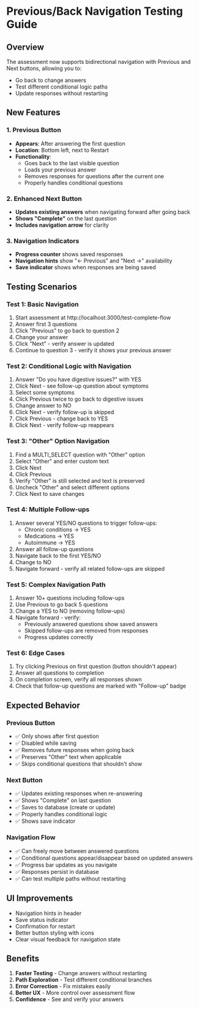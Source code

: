 # Previous/Back Navigation Testing Guide

## Overview

The assessment now supports bidirectional navigation with Previous and Next buttons, allowing you to:

- Go back to change answers
- Test different conditional logic paths
- Update responses without restarting

## New Features

### 1. Previous Button

- **Appears**: After answering the first question
- **Location**: Bottom left, next to Restart
- **Functionality**:
  - Goes back to the last visible question
  - Loads your previous answer
  - Removes responses for questions after the current one
  - Properly handles conditional questions

### 2. Enhanced Next Button

- **Updates existing answers** when navigating forward after going back
- **Shows "Complete"** on the last question
- **Includes navigation arrow** for clarity

### 3. Navigation Indicators

- **Progress counter** shows saved responses
- **Navigation hints** show "← Previous" and "Next →" availability
- **Save indicator** shows when responses are being saved

## Testing Scenarios

### Test 1: Basic Navigation

1. Start assessment at http://localhost:3000/test-complete-flow
2. Answer first 3 questions
3. Click "Previous" to go back to question 2
4. Change your answer
5. Click "Next" - verify answer is updated
6. Continue to question 3 - verify it shows your previous answer

### Test 2: Conditional Logic with Navigation

1. Answer "Do you have digestive issues?" with YES
2. Click Next - see follow-up question about symptoms
3. Select some symptoms
4. Click Previous twice to go back to digestive issues
5. Change answer to NO
6. Click Next - verify follow-up is skipped
7. Click Previous - change back to YES
8. Click Next - verify follow-up reappears

### Test 3: "Other" Option Navigation

1. Find a MULTI_SELECT question with "Other" option
2. Select "Other" and enter custom text
3. Click Next
4. Click Previous
5. Verify "Other" is still selected and text is preserved
6. Uncheck "Other" and select different options
7. Click Next to save changes

### Test 4: Multiple Follow-ups

1. Answer several YES/NO questions to trigger follow-ups:
   - Chronic conditions → YES
   - Medications → YES
   - Autoimmune → YES
2. Answer all follow-up questions
3. Navigate back to the first YES/NO
4. Change to NO
5. Navigate forward - verify all related follow-ups are skipped

### Test 5: Complex Navigation Path

1. Answer 10+ questions including follow-ups
2. Use Previous to go back 5 questions
3. Change a YES to NO (removing follow-ups)
4. Navigate forward - verify:
   - Previously answered questions show saved answers
   - Skipped follow-ups are removed from responses
   - Progress updates correctly

### Test 6: Edge Cases

1. Try clicking Previous on first question (button shouldn't appear)
2. Answer all questions to completion
3. On completion screen, verify all responses shown
4. Check that follow-up questions are marked with "Follow-up" badge

## Expected Behavior

### Previous Button

- ✅ Only shows after first question
- ✅ Disabled while saving
- ✅ Removes future responses when going back
- ✅ Preserves "Other" text when applicable
- ✅ Skips conditional questions that shouldn't show

### Next Button

- ✅ Updates existing responses when re-answering
- ✅ Shows "Complete" on last question
- ✅ Saves to database (create or update)
- ✅ Properly handles conditional logic
- ✅ Shows save indicator

### Navigation Flow

- ✅ Can freely move between answered questions
- ✅ Conditional questions appear/disappear based on updated answers
- ✅ Progress bar updates as you navigate
- ✅ Responses persist in database
- ✅ Can test multiple paths without restarting

## UI Improvements

- Navigation hints in header
- Save status indicator
- Confirmation for restart
- Better button styling with icons
- Clear visual feedback for navigation state

## Benefits

1. **Faster Testing** - Change answers without restarting
2. **Path Exploration** - Test different conditional branches
3. **Error Correction** - Fix mistakes easily
4. **Better UX** - More control over assessment flow
5. **Confidence** - See and verify your answers
